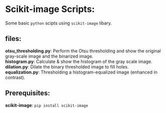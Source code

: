 # Scikit-image Scripts:
Some basic `python` scipts using `scikit-image` libary.

## files:
**otsu_thresholding.py**: Perform the Otsu thresholding and show the original gray-scale image and the binarized image.  
**histogram.py**: Calculate & show the histogram of the gray scale image.  
**dilation.py**: Dilate the binary thresholded image to fill holes.  
**equalization.py**: Thresholding a histogram-equalized image (enhanced in contrast).  

## Prerequisites:
**scikit-image**: `pip install scikit-image`
